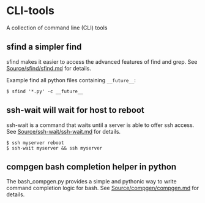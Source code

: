 # CLI-tools
A collection of command line (CLI) tools

## sfind a simpler find

sfind makes it easier to access the advanced features of
find and grep. See [Source/sfind/sfind.md](blob/master/Source/sfind/sfind.md) for details.

Example find all python files containing `__future__`:

    $ sfind '*.py' -c __future__

## ssh-wait will wait for host to reboot

ssh-wait is a command that waits until a server
is able to offer ssh access. See [Source/ssh-wait/ssh-wait.md](blob/master/Source/ssh-wait/ssh-wait.md) for details.

    $ ssh myserver reboot
    $ ssh-wait myserver && ssh myserver

## compgen bash completion helper in python

The bash_compgen.py provides a simple and pythonic way
to write command completion logic for bash.
See [Source/compgen/compgen.md](blob/master/Source/compgen/compgen.md) for details.
